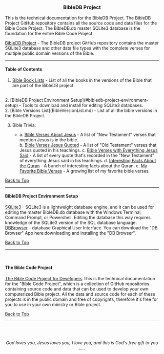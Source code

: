 <a id="top"></a>
<h3 align="center">BibleDB Project</h3>

This is the technical documentation for the BibleDB Project. The BibleDB Project GitHub repository contains all the source code and data files for the Bible Code Project. The BibleDB.db master SQLite3 database is the foundation for the entire Bible Code Project.

[BibleDB Project](https://github.com/ACB-Bible/BibleDB) - The BibleDB project GitHub repository contains the master SQLite3 database and other data file types with the complete verses for multiple public domain versions of the Bible.

---
#### Table of Contents

1. [Bible Book Lists](BibleBookLists.md) - List of all the books in the versions of the Bible that are part of the BibleDB project.
<br>
2. [BibleDB Project Environment Setup](#bibledb-project-environment-setup) - Tools to download and install for editing SQLite3 databases.
<br>
2. [Bible Versions List](BibleVersionList.md) - List of all the bible versions in the BibleDB Project.
<br>

3. Bible Trivia:

    * a. [Bible Verses About Jesus](Bible-Trivia/BibleVersesAboutJesus.md) - A list of "New Testament" verses that mention Jesus is in the bible.            
    b. [Bible Verses Jesus Quoted](Bible-trivia/VersesJesusQuoted.md) - A list of "Old Testament" verses that Jesus quoted in his teachings.
    c. [Bible Verses with Everything Jesus Said](Bible-Trivia/JesusQuotes.md) - A list of every quote that's recorded in the "New Testament" of everything Jesus said in his teachings.
    d. [Interesting Facts About the Quran](Bible-Trivia/InterestingQuranFacts.md) - A bunch of interesting facts about the Quran.
    e. [My Favorite Bible Verses](Bible-Trivia/MyFavoriteVerses.md) - A growing list of my favorite bible verses.

[Back to Top](#top)

---

#### BibleDB Project Environment Setup

[SQLite3](https://www.sqlite.org/) - SQLite3 is a lightweight database engine, and it can be used for editing the master BibleDB.db database with the Windows Terminal, Command Prompt, or Powershell. Editing the database this way requires knowledge of the SQLite3 version of the SQL database language.
[DBBrowser](https://sqlitebrowser.org/) -  database Graphical User Interface. You can download the "DB Browser" App here:downloading and installing the "DB Browser".

[Back to Top](#top)

---

<br>

#### The Bible Code Project

[The Bible Code Project for Developers](https://github.com/ACB-Bible/Bible-Code/)
This is the technical documentation for the "Bible Code Project", which is a collection of GitHub repositories containing source code and data that can be used to develop your own computerized Bible project. All the data and source code for each of these projects is in the public domain and free of copyrights, therefore it's free for you to use in your own ministry or Bible project.

[Back to Top](#top)

---

<br><br>
<p align="center">
    <em>God loves you, Jesus loves you, I love you, and this is God's free gift to you .....</em>
</p>